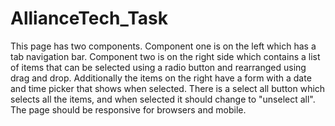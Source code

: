 # AllianceTech_Task
This page has two components. Component one is on the left which has a tab navigation bar. Component two is on the right side which contains a list of items that can be selected using a radio button and rearranged using drag and drop. Additionally the items on the right have a form with a date and time picker that shows when selected. There is a select all button which selects all the items, and when selected it should change to "unselect all". The page should be responsive for browsers and mobile.

